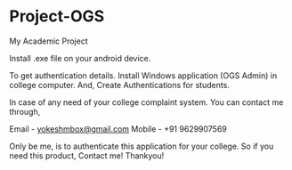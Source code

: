# Project-OGS
My Academic Project

Install .exe file on your android device.

To get authentication details. Install Windows application (OGS Admin) in college computer. And, Create Authentications for students.

In case of any need of your college complaint system. You can contact me through,

Email - yokeshmbox@gmail.com
Mobile - +91 9629907569

Only be me, is to authenticate this application for your college. So if you need this product, Contact me! Thankyou!
